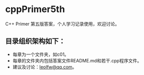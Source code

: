 # cppPrimer5th
C++ Primer 第五版答案，个人学习记录使用，欢迎讨论。
## 目录组织架构如下：
- 每章为一个文件夹，如c01。
- 每章的文件夹内包括答案文件README.md和若干.cpp程序文件。
- 建议及讨论：leolfw@qq.com。
